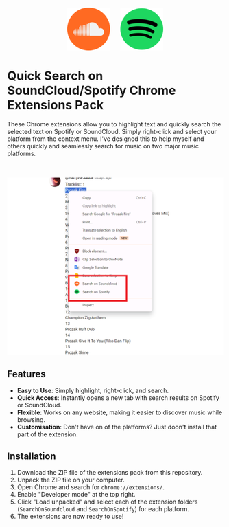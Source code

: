 <p align="center">
  <img src="SearchOnSoundcloud/images/soundcloud-128px.png" width="100" style="padding-right: 10px;" />
  <img src="SearchOnSpotify/images/spotify-128px.png" width="100" style="padding-left: 10px;" />
</p>

# Quick Search on SoundCloud/Spotify Chrome Extensions Pack

These Chrome extensions allow you to highlight text and quickly search the selected text on Spotify or SoundCloud. Simply right-click and select your platform from the context menu. I've designed this to help myself and others quickly and seamlessly search for music on two major music platforms.

<p align="center">
  <br><br>
  <img src="screenshot.png" alt="Quick Search Extension in Action" width="600" />
</p>

## Features

- **Easy to Use**: Simply highlight, right-click, and search.
- **Quick Access**: Instantly opens a new tab with search results on Spotify or SoundCloud.
- **Flexible**: Works on any website, making it easier to discover music while browsing.
- **Customisation**: Don't have on of the platforms? Just doon't install that part of the extension.

## Installation

1. Download the ZIP file of the extensions pack from this repository.
2. Unpack the ZIP file on your computer.
3. Open Chrome and search for `chrome://extensions/`.
4. Enable "Developer mode" at the top right.
5. Click "Load unpacked" and select each of the extension folders (`SearchOnSoundcloud` and `SearchOnSpotify`) for each platform.
7. The extensions are now ready to use!
